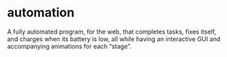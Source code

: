 # automation
A fully automated program, for the web, that completes tasks, fixes itself, and charges when its battery is low, all while having an interactive GUI and accompanying animations for each “stage”.
